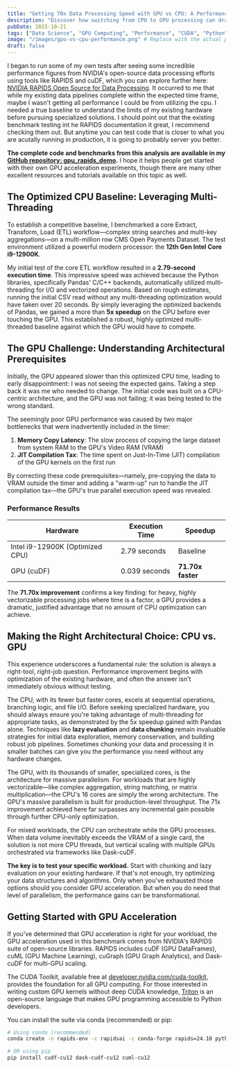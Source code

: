 ```yaml
---
title: "Getting 70x Data Processing Speed with GPU vs CPU: A Performance Deep Dive"
description: "Discover how switching from CPU to GPU processing can dramatically accelerate your data workflows, with real-world benchmarks and implementation strategies."
pubDate: 2025-10-21
tags: ["Data Science", "GPU Computing", "Performance", "CUDA", "Python", "Machine Learning"]
image: "/images/gpu-vs-cpu-performance.png" # Replace with the actual path to your cover image
draft: false
---
```


I began to run some of my own tests after seeing some incredible performance figures from NVIDIA's open-source data processing efforts using tools like RAPIDS and cuDF, which you can explore further here: [NVIDIA RAPIDS Open Source for Data Processing](https://rapids.ai/). It occurred to me that while my existing data pipelines complete within the expected time frame, maybe I wasn't getting all performance I could be from utilizing the cpu.  I needed a true baseline to understand the limits of my existing hardware before pursuing specialized solutions. I should point out that the existing benchmark testing int he RAPIDS documentation it great, I recommend checking them out.  But anytime you can test code that is closer to what you are acutally running in production, it is going to probably server you better.

**The complete code and benchmarks from this analysis are available in my [GitHub repository: gpu_rapids_demo](https://github.com/TJAdryan/gpu_rapids_demo).** I hope it helps people get started with their own GPU acceleration experiments, though there are many other excellent resources and tutorials available on this topic as well.


## The Optimized CPU Baseline: Leveraging Multi-Threading

To establish a competitive baseline, I benchmarked a core Extract, Transform, Load (ETL) workflow—complex string searches and multi-key aggregations—on a multi-million row CMS Open Payments Dataset. The test environment utilized a powerful modern processor: the **12th Gen Intel Core i9-12900K**.

My initial test of the core ETL workflow resulted in a **2.79-second execution time**. This impressive speed was achieved because the Python libraries, specifically Pandas' C/C++ backends, automatically utilized multi-threading for I/O and vectorized operations. Based on rough estimates, running the initial CSV read without any multi-threading optimization would have taken over 20 seconds. By simply leveraging the optimized backends of Pandas, we gained a more than **5x speedup** on the CPU before ever touching the GPU. This established a robust, highly optimized multi-threaded baseline against which the GPU would have to compete.

## The GPU Challenge: Understanding Architectural Prerequisites

Initially, the GPU appeared slower than this optimized CPU time, leading to early disappointment: I was not seeing the expected gains. Taking a step back it was me who needed to change. The initial code was built on a CPU-centric architecture, and the GPU was not failing; it was being tested to the wrong standard.

The seemingly poor GPU performance was caused by two major bottlenecks that were inadvertently included in the timer:

1. **Memory Copy Latency**: The slow process of copying the large dataset from system RAM to the GPU's Video RAM (VRAM)
2. **JIT Compilation Tax**: The time spent on Just-In-Time (JIT) compilation of the GPU kernels on the first run

By correcting these code prerequisites—namely, pre-copying the data to VRAM outside the timer and adding a "warm-up" run to handle the JIT compilation tax—the GPU's true parallel execution speed was revealed.

### Performance Results

| Hardware | Execution Time | Speedup |
|----------|----------------|---------|
| Intel i9-12900K (Optimized CPU) | 2.79 seconds | Baseline |
| GPU (cuDF) | 0.039 seconds | **71.70x faster** |

The **71.70x improvement** confirms a key finding: for heavy, highly vectorizable processing jobs where time is a factor, a GPU provides a dramatic, justified advantage that no amount of CPU optimization can achieve.

## Making the Right Architectural Choice: CPU vs. GPU

This experience underscores a fundamental rule: the solution is always a right-tool, right-job question. Performance improvement begins with optimization of the existing hardware, and often the answer isn't immediately obvious without testing.

The CPU, with its fewer but faster cores, excels at sequential operations, branching logic, and file I/O. Before seeking specialized hardware, you should always ensure you're taking advantage of multi-threading for appropriate tasks, as demonstrated by the 5x speedup gained with Pandas alone. Techniques like **lazy evaluation** and **data chunking** remain invaluable strategies for initial data exploration, memory conservation, and building robust job pipelines. Sometimes chunking your data and processing it in smaller batches can give you the performance you need without any hardware changes.

The GPU, with its thousands of smaller, specialized cores, is the architecture for massive parallelism. For workloads that are highly vectorizable—like complex aggregation, string matching, or matrix multiplication—the CPU's 16 cores are simply the wrong architecture. The GPU's massive parallelism is built for production-level throughput. The 71x improvement achieved here far surpasses any incremental gain possible through further CPU-only optimization.

For mixed workloads, the CPU can orchestrate while the GPU processes. When data volume inevitably exceeds the VRAM of a single card, the solution is not more CPU threads, but vertical scaling with multiple GPUs orchestrated via frameworks like Dask-cuDF.

**The key is to test your specific workload.** Start with chunking and lazy evaluation on your existing hardware. If that's not enough, try optimizing your data structures and algorithms. Only when you've exhausted those options should you consider GPU acceleration. But when you do need that level of parallelism, the performance gains can be transformational.

## Getting Started with GPU Acceleration

If you've determined that GPU acceleration is right for your workload, the GPU acceleration used in this benchmark comes from NVIDIA's RAPIDS suite of open-source libraries. RAPIDS includes cuDF (GPU DataFrames), cuML (GPU Machine Learning), cuGraph (GPU Graph Analytics), and Dask-cuDF for multi-GPU scaling.

The CUDA Toolkit, available free at [developer.nvidia.com/cuda-toolkit](https://developer.nvidia.com/cuda-toolkit), provides the foundation for all GPU computing. For those interested in writing custom GPU kernels without deep CUDA knowledge, [Triton](https://triton-lang.org/) is an open-source language that makes GPU programming accessible to Python developers.

You can install the suite via conda (recommended) or pip:

```bash
# Using conda (recommended)
conda create -n rapids-env -c rapidsai -c conda-forge rapids=24.10 python=3.11 cudatoolkit=12.0

# OR using pip
pip install cudf-cu12 dask-cudf-cu12 cuml-cu12
```